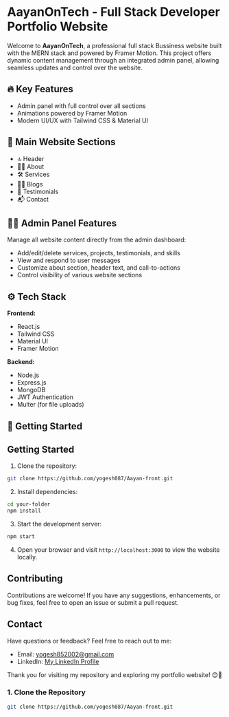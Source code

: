 # AayanOnTech - Full Stack Developer Portfolio Website

Welcome to **AayanOnTech**, a professional full stack Bussiness website built with the MERN stack and powered by Framer Motion. This project offers dynamic content management through an integrated admin panel, allowing seamless updates and control over the website.

## 🔥 Key Features

- Admin panel with full control over all sections
- Animations powered by Framer Motion
- Modern UI/UX with Tailwind CSS & Material UI

## 📌 Main Website Sections

- 🔝 Header
- 👨‍💼 About
- 🛠️ Services
- 🧑‍💻 Blogs
- 💬 Testimonials
- 📬 Contact


## 🧑‍💼 Admin Panel Features

Manage all website content directly from the admin dashboard:
- Add/edit/delete services, projects, testimonials, and skills
- View and respond to user messages
- Customize about section, header text, and call-to-actions
- Control visibility of various website sections

## ⚙️ Tech Stack

**Frontend:**
- React.js
- Tailwind CSS
- Material UI
- Framer Motion

**Backend:**
- Node.js
- Express.js
- MongoDB
- JWT Authentication
- Multer (for file uploads)

## 🚀 Getting Started


## Getting Started

1. Clone the repository:

```bash
git clone https://github.com/yogesh087/Aayan-front.git
```

2. Install dependencies:

```bash
cd your-folder
npm install
```

3. Start the development server:

```bash
npm start
```

4. Open your browser and visit `http://localhost:3000` to view the website locally.

## Contributing

Contributions are welcome! If you have any suggestions, enhancements, or bug fixes, feel free to open an issue or submit a pull request.

## Contact

Have questions or feedback? Feel free to reach out to me:

- Email: yogesh852002@gmail.com
- LinkedIn: [My LinkedIn Profile](https://www.linkedin.com/in/yogesh619/)

Thank you for visiting my repository and exploring my portfolio website! 😊🚀





### 1. Clone the Repository
```bash
git clone https://github.com/yogesh087/Aayan-front.git

